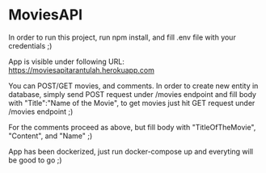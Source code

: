 # MoviesAPI

In order to run this project, run npm install, and fill .env file with your credentials ;)

App is visible under following URL: https://moviesapitarantulah.herokuapp.com

You can POST/GET movies, and comments. In order to create new entity in database, simply send POST request under /movies endpoint and fill body with "Title":"Name of the Movie", to get movies just hit GET request under /movies endpoint ;) 

For the comments proceed as above, but fill body with "TitleOfTheMovie", "Content", and "Name" ;)

App has been dockerized, just run docker-compose up and everyting will be good to go ;) 
